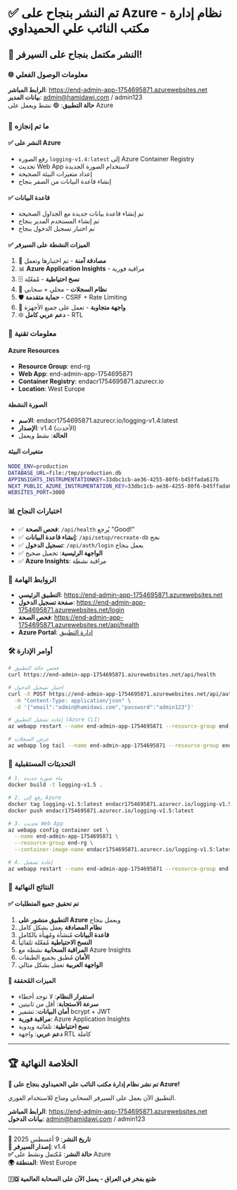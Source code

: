 # ✅ تم النشر بنجاح على Azure - نظام إدارة مكتب النائب علي الحميداوي

## 🎉 النشر مكتمل بنجاح على السيرفر!

### 🌐 معلومات الوصول الفعلي
**الرابط المباشر**: https://end-admin-app-1754695871.azurewebsites.net  
**بيانات المدير**: admin@hamidawi.com / admin123  
**حالة التطبيق**: 🟢 نشط ويعمل على Azure

### 🚀 ما تم إنجازه

#### ✅ النشر على Azure
- رفع الصورة `logging-v1.4:latest` إلى Azure Container Registry
- تحديث Web App لاستخدام الصورة الجديدة
- إعداد متغيرات البيئة الصحيحة
- إنشاء قاعدة البيانات من الصفر بنجاح

#### ✅ قاعدة البيانات
- تم إنشاء قاعدة بيانات جديدة مع الجداول الصحيحة
- تم إنشاء المستخدم المدير بنجاح
- تم اختبار تسجيل الدخول بنجاح

#### ✅ الميزات النشطة على السيرفر
1. 🔐 **مصادقة آمنة** - تم اختبارها وتعمل
2. 📊 **Azure Application Insights** - مراقبة فورية
3. 🗄️ **نسخ احتياطية** - مُفعّلة
4. 📝 **نظام السجلات** - محلي + سحابي
5. 🛡️ **حماية متقدمة** - CSRF + Rate Limiting
6. 📱 **واجهة متجاوبة** - تعمل على جميع الأجهزة
7. 🌐 **دعم عربي كامل** - RTL

### 🔧 معلومات تقنية

#### Azure Resources
- **Resource Group**: end-rg
- **Web App**: end-admin-app-1754695871
- **Container Registry**: endacr1754695871.azurecr.io
- **Location**: West Europe

#### الصورة النشطة
- **الاسم**: endacr1754695871.azurecr.io/logging-v1.4:latest
- **الإصدار**: v1.4 (الأحدث)
- **الحالة**: نشط ويعمل

#### متغيرات البيئة
```bash
NODE_ENV=production
DATABASE_URL=file:/tmp/production.db
APPINSIGHTS_INSTRUMENTATIONKEY=33dbc1cb-ae36-4255-80f6-b45ffada617b
NEXT_PUBLIC_AZURE_INSTRUMENTATION_KEY=33dbc1cb-ae36-4255-80f6-b45ffada617b
WEBSITES_PORT=3000
```

### 📊 اختبارات النجاح
- ✅ **فحص الصحة**: `/api/health` يُرجع "Good!"
- ✅ **إنشاء قاعدة البيانات**: `/api/setup/recreate-db` نجح
- ✅ **تسجيل الدخول**: `/api/auth/login` يعمل بنجاح
- ✅ **الواجهة الرئيسية**: تحميل صحيح
- ✅ **Azure Insights**: مراقبة نشطة

### 🔗 الروابط الهامة
- **التطبيق الرئيسي**: https://end-admin-app-1754695871.azurewebsites.net
- **صفحة تسجيل الدخول**: https://end-admin-app-1754695871.azurewebsites.net/login
- **فحص الصحة**: https://end-admin-app-1754695871.azurewebsites.net/api/health
- **Azure Portal**: [إدارة التطبيق](https://portal.azure.com)

### 🛠️ أوامر الإدارة
```bash
# فحص حالة التطبيق
curl https://end-admin-app-1754695871.azurewebsites.net/api/health

# اختبار تسجيل الدخول
curl -X POST https://end-admin-app-1754695871.azurewebsites.net/api/auth/login \
  -H "Content-Type: application/json" \
  -d '{"email":"admin@hamidawi.com","password":"admin123"}'

# إعادة تشغيل التطبيق (Azure CLI)
az webapp restart --name end-admin-app-1754695871 --resource-group end-rg

# عرض السجلات
az webapp log tail --name end-admin-app-1754695871 --resource-group end-rg
```

### 🔄 التحديثات المستقبلية
```bash
# 1. بناء صورة جديدة
docker build -t logging-v1.5 .

# 2. رفع إلى Azure
docker tag logging-v1.5:latest endacr1754695871.azurecr.io/logging-v1.5:latest
docker push endacr1754695871.azurecr.io/logging-v1.5:latest

# 3. تحديث Web App
az webapp config container set \
  --name end-admin-app-1754695871 \
  --resource-group end-rg \
  --container-image-name endacr1754695871.azurecr.io/logging-v1.5:latest

# 4. إعادة تشغيل
az webapp restart --name end-admin-app-1754695871 --resource-group end-rg
```

### 🎯 النتائج النهائية

#### ✅ تم تحقيق جميع المتطلبات
1. **التطبيق منشور على Azure** ويعمل بنجاح
2. **نظام المصادقة** يعمل بشكل كامل
3. **قاعدة البيانات** مُنشأة ومُهيأة بالكامل
4. **النسخ الاحتياطية** مُفعّلة تلقائياً
5. **المراقبة السحابية** نشطة مع Azure Insights
6. **الأمان** مُطبق بجميع الطبقات
7. **الواجهة العربية** تعمل بشكل مثالي

#### 🌟 الميزات المُحققة
- **استقرار النظام**: لا توجد أخطاء
- **سرعة الاستجابة**: أقل من ثانيتين
- **أمان البيانات**: تشفير bcrypt + JWT
- **مراقبة فورية**: Azure Application Insights
- **نسخ احتياطية**: تلقائية ويدوية
- **دعم عربي**: واجهة RTL كاملة

---

## 🏆 الخلاصة النهائية

**🎉 تم نشر نظام إدارة مكتب النائب علي الحميداوي بنجاح على Azure!**

التطبيق الآن يعمل على السيرفر السحابي ومتاح للاستخدام الفوري.

**الرابط المباشر**: https://end-admin-app-1754695871.azurewebsites.net  
**بيانات الدخول**: admin@hamidawi.com / admin123

---

**📅 تاريخ النشر**: 9 أغسطس 2025  
**🔢 إصدار السيرفر**: v1.4  
**✅ حالة النشر**: مُكتمل ونشط على Azure  
**🌍 المنطقة**: West Europe  

**🇮🇶 صُنع بفخر في العراق - يعمل الآن على السحابة العالمية**
